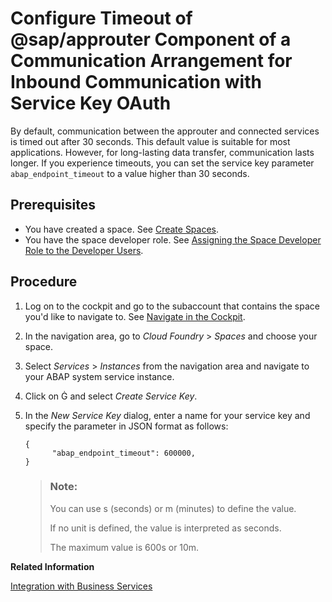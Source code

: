 <!-- loio48bcc77bf94341a4846ba694b7fd6e1c -->

# Configure Timeout of @sap/approuter Component of a Communication Arrangement for Inbound Communication with Service Key OAuth

By default, communication between the approuter and connected services is timed out after 30 seconds. This default value is suitable for most applications. However, for long-lasting data transfer, communication lasts longer. If you experience timeouts, you can set the service key parameter `abap_endpoint_timeout` to a value higher than 30 seconds.



<a name="loio48bcc77bf94341a4846ba694b7fd6e1c__prereq_wzz_g1y_qjb"/>

## Prerequisites

-   You have created a space. See [Create Spaces](https://help.sap.com/viewer/65de2977205c403bbc107264b8eccf4b/Cloud/en-US/2f6ed22ccf424dae84345f4500c2d8ea.html).
-   You have the space developer role. See [Assigning the Space Developer Role to the Developer Users](https://help.sap.com/viewer/a96b1df8525f41f79484717368e30626/Cloud/en-US/967fc4e2b1314cf7afc7d7043b53e566.html).



<a name="loio48bcc77bf94341a4846ba694b7fd6e1c__steps_w2g_5rf_fpb"/>

## Procedure

1.  Log on to the cockpit and go to the subaccount that contains the space you'd like to navigate to. See [Navigate in the Cockpit](https://help.sap.com/viewer/65de2977205c403bbc107264b8eccf4b/Cloud/en-US/0874895f1f78459f9517da55a11ffebd.html).

2.  In the navigation area, go to *Cloud Foundry* \> *Spaces* and choose your space.

3.  Select *Services* \> *Instances* from the navigation area and navigate to your ABAP system service instance.

4.  Click on     and select *Create Service Key*.

5.  In the *New Service Key* dialog, enter a name for your service key and specify the parameter in JSON format as follows:

    ```
    {
          "abap_endpoint_timeout": 600000,
    }
    
    ```

    > ### Note:  
    > You can use s \(seconds\) or m \(minutes\) to define the value.
    > 
    > If no unit is defined, the value is interpreted as seconds.
    > 
    > The maximum value is 600s or 10m.


**Related Information**  


[Integration with Business Services](https://help.sap.com/viewer/65de2977205c403bbc107264b8eccf4b/Cloud/en-US/f6337cd6065a42b59579c069256072ec.html)

